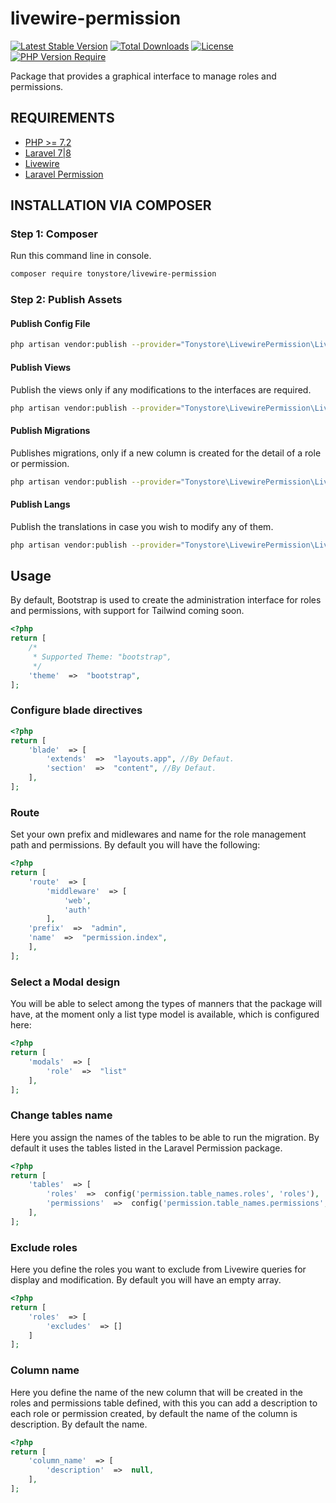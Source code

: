 # livewire-permission

[![Latest Stable Version](http://poser.pugx.org/tonystore/livewire-permission/v)](https://packagist.org/packages/tonystore/livewire-permission)  [![Total Downloads](http://poser.pugx.org/tonystore/livewire-permission/downloads)](https://packagist.org/packages/tonystore/livewire-permission)  [![License](http://poser.pugx.org/tonystore/livewire-permission/license)](https://packagist.org/packages/tonystore/livewire-permission)  [![PHP Version Require](http://poser.pugx.org/tonystore/livewire-permission/require/php)](https://packagist.org/packages/tonystore/livewire-permission)

  

Package that provides a graphical interface to manage roles and permissions.
## REQUIREMENTS

-   [PHP >= 7.2](http://php.net/)
-   [Laravel 7|8](https://laravel.com/)
-   [Livewire](https://laravel-livewire.com/)
-   [Laravel  Permission](https://github.com/spatie/laravel-permission)

## INSTALLATION VIA COMPOSER

### Step 1: Composer

Run this command line in console.
``` bash
composer require tonystore/livewire-permission
```
### Step 2: Publish Assets
#### Publish Config File
``` bash
php artisan vendor:publish --provider="Tonystore\LivewirePermission\LivewirePermissionProvider" --tag=config
``` 
#### Publish Views
Publish the views only if any modifications to the interfaces are required.
``` bash
php artisan vendor:publish --provider="Tonystore\LivewirePermission\LivewirePermissionProvider" --tag=views
``` 

#### Publish Migrations
Publishes migrations, only if a new column is created for the detail of a role or permission.
``` bash
php artisan vendor:publish --provider="Tonystore\LivewirePermission\LivewirePermissionProvider" --tag=migration
``` 

#### Publish Langs
Publish the translations in case you wish to modify any of them.
``` bash
php artisan vendor:publish --provider="Tonystore\LivewirePermission\LivewirePermissionProvider" --tag=langs
``` 
## Usage
By default, Bootstrap is used to create the administration interface for roles and permissions, with support for Tailwind coming soon.

```php
<?php
return [
	/*
	 * Supported Theme: "bootstrap",
	 */
	'theme'  =>  "bootstrap",
];
```

### Configure blade directives
```php
<?php
return [
	'blade'  => [
		'extends'  =>  "layouts.app", //By Defaut.
		'section'  =>  "content", //By Defaut.
	],
];
```
### Route
Set your own prefix and midlewares and name for the role management path and permissions. By default you will have the following:

```php
<?php
return [
	'route'  => [
		'middleware'  => [
			'web',
			'auth'
		],
	'prefix'  =>  "admin",
	'name'  =>  "permission.index",
	],
];
```

### Select a Modal design
You will be able to select among the types of manners that the package will have, at the moment only a list type model is available, which is configured here:

```php
<?php
return [
	'modals'  => [
		'role'  =>  "list"
	],
];
```

###  Change tables name
Here you assign the names of the tables to be able to run the migration. By default it uses the tables listed in the Laravel Permission package.
```php
<?php
return [
	'tables'  => [
		'roles'  =>  config('permission.table_names.roles', 'roles'),
		'permissions'  =>  config('permission.table_names.permissions', 'permissions'),
	],
];
```

### Exclude roles
Here you define the roles you want to exclude from Livewire queries for display and modification. By default you will have an empty array.
```php
<?php
return [
	'roles'  => [
		'excludes'  => []
	]
];
```
### Column name
Here you define the name of the new column that will be created in the roles and permissions table defined, with this you can add a description to each role or permission created, by default the name of the column is description. By default the name.
```php
<?php
return [
	'column_name'  => [
		'description'  =>  null,
	],
];
```
